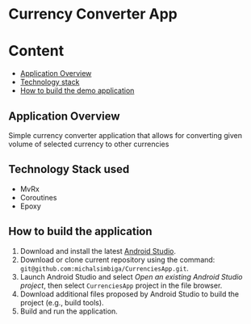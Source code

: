 # Currency Converter App
# Content
* [Application Overview](#application-overview)
* [Technology stack](#technology-stack)
* [How to build the demo application](#how-to-build-the-application)

## Application Overview
Simple currency converter application that allows for converting given volume of selected currency to other currencies 

## Technology Stack used 
* MvRx
* Coroutines
* Epoxy

## How to build the application

1. Download and install the latest [Android Studio](https://developer.android.com/studio/index.html).
2. Download or clone current repository using the command: 
`git@github.com:michalsimbiga/CurrenciesApp.git`.
4. Launch Android Studio and select _Open an existing Android Studio project_, then select `CurrenciesApp` project in the file browser.
5. Download additional files proposed by Android Studio to build the project (e.g., build tools).
6. Build and run the application.

